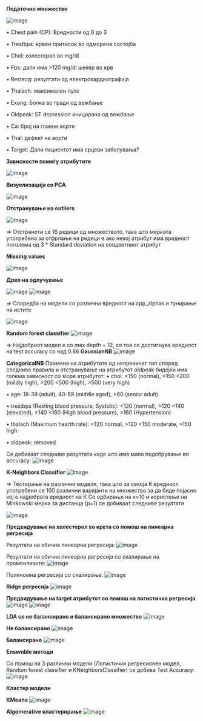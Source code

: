 **Податочно множество**

![image](https://user-images.githubusercontent.com/61628838/206916842-ee69587a-7425-48d1-b3e8-45184c75f1d1.png)

 
•	Chest pain (CP):  Вредности од 0 до 3

•	Trestbps: крвен притисок во одморена состојба

•	Chol: холестерол во mg/dl

•	Fbs: дали има >120 mg/dl шеќер во крв

•	Restecg: резултати од електрокардиографија

•	Thalach: максимален пулс

•	Exang: Болка во гради од вежбање

•	Oldpeak: ST depression иницирано од вежбање

•	Ca: број на главни аорти

•	Thal: дефект на аорти

•	Target: Дали пациентот има срцеви заболувања?

**Зависности помеѓу атрибутите**

![image](https://user-images.githubusercontent.com/61628838/206916874-d35066c5-31c0-47aa-a352-287afbd8a82a.png)

**Визуелизација со PCA**

![image](https://user-images.githubusercontent.com/61628838/206916880-3ba59299-ac46-46e3-a39f-afbc6354c123.png)


**Отстранување на outliers**

![image](https://user-images.githubusercontent.com/61628838/206916885-17317a8d-8654-44a8-a24b-77955fdbecac.png)

 => Отстранети се 16 редици од множеството, така што мерката употребена за отфрлање на редици е ако некој атрибут има вредност поголема од  3 * Standard deviation на соодветниот атрибут

**Missing values**

![image](https://user-images.githubusercontent.com/61628838/206916888-23f7b175-fed6-41ed-9c23-8b0492c386d8.png)




**Дрво на одлучување**

![image](https://user-images.githubusercontent.com/61628838/206916898-091e5250-5476-470d-a23c-524d994a328c.png)
![image](https://user-images.githubusercontent.com/61628838/206916905-efce6a82-f533-44cd-8b43-cde3f350db5b.png)

  
=>	Споредба на модели со различна вредност на cpp_alphas и тунирање на истите

![image](https://user-images.githubusercontent.com/61628838/206916913-ceb3b153-3deb-4ba1-bc5d-289e167bc0d2.png)

**Random forest classifier**
![image](https://user-images.githubusercontent.com/61628838/206916939-7db8969a-fe32-4fe0-94b8-cceb7dd1f2aa.png)

=> Најдобриот модел е со max depth = 12, со тоа се достигнува вредност на test accuracy со над 0.86
**GaussianNB**
![image](https://user-images.githubusercontent.com/61628838/206916954-9c8ca4af-9c35-4e5d-a873-4f4124a72550.png)

**CategoricalNB**
Промена на атрибутите од непрекинат тип според следниве правила и отстранување на атрибутот oldpeak бидејќи има голема зависност со slope атрибутот:
•	chol: <150 (normal), >150 <200 (mildly high), >200 <500 (high), >500 (very high)

•	age: 18-39 (adult), 40-59 (middle aged), >60 (senior adult)

•	trestbps (Resting blood pressure, Systolic): <120 (normal), >120 <140 (elevated), >140 <160 (High blood pressure), >160 (Hypertension)

•	thalach (Maximum hearth rate): <120 normal, >120 <150 moderate, >150 high

•	oldpeak: removed

Се добиваат следниве резултати каде што има мало подобрување во accuracy:
![image](https://user-images.githubusercontent.com/61628838/206916964-0493f8ba-066d-4ea7-ab2d-901a09092596.png)

**K-Neighbors Classifier**
![image](https://user-images.githubusercontent.com/61628838/206916977-9bacd6ae-00c5-4fcc-a77a-5ae19e7e3d2e.png)

=>	Тестирање на различни модели, така што за секоја К вредност употребени се 100 различни варијанти на множество за да биде појасно кој е најдобрата вредност на К
Со одбирање на к=10 и користење на Minkowski мерка за дистанца (p=1) се добиваат следниве резултати

![image](https://user-images.githubusercontent.com/61628838/206916981-a611eed2-02da-4070-8baa-3c8f779decc5.png)


**Предвидување на холестерол во крвта со помош на линеарна регресија**

Резултати на обична линеарна регресија:
![image](https://user-images.githubusercontent.com/61628838/206916994-122fa9fc-1e86-4fdf-b2b5-d89441ffa569.png)

Резултати на обична линеарна регресија со скалирање на променливите:
![image](https://user-images.githubusercontent.com/61628838/206916999-c8117613-022e-415e-af0e-71107d6d5a8b.png)

Полиномна регресија со скалирање:
![image](https://user-images.githubusercontent.com/61628838/206916989-2bd9802a-3252-47b4-a8af-9c1ea84f65f7.png)

**Ridge регресија**
 ![image](https://user-images.githubusercontent.com/61628838/206917007-266c5ef7-3c65-4e5a-b5c7-feafe0ed71d5.png)



**Предвидување на target атрибутот со помош на логистичка регресија**
![image](https://user-images.githubusercontent.com/61628838/206917012-94b96d74-0358-4e40-86ab-a9a7d39b62bf.png)
![image](https://user-images.githubusercontent.com/61628838/206917021-a71dfa84-6cf0-4845-8f2e-fa274183c28b.png)

**LDA со не балансирано и балансирано множество**
![image](https://user-images.githubusercontent.com/61628838/206917059-19ee21cb-cf66-4bd2-95dd-5c6dd1b060de.png)

  
**Не балансирано**
![image](https://user-images.githubusercontent.com/61628838/206917074-e13b868f-f534-4ea0-affe-414d69de5f66.png)

**Балансирано**
![image](https://user-images.githubusercontent.com/61628838/206917080-81bf639d-c893-4aa5-bbdb-7af90e037a63.png)
    
    
**Ensemble методи**

Со помош на 3 различни модели (Логистички регресионен модел, Random forest classifier и KNeighborsClassifier) се добива Test Accuracy:
![image](https://user-images.githubusercontent.com/61628838/206917090-ad96702d-a389-4dde-b9c0-01da0d0bae24.png)

**Кластер модели**

**КMeans**
![image](https://user-images.githubusercontent.com/61628838/206917101-c9df238e-8ee8-45a8-9471-d62384a258f4.png)
 
**Algomerative кластерирање**
![image](https://user-images.githubusercontent.com/61628838/206917108-1f282d52-47c8-4c34-bc41-197308e9a078.png)

